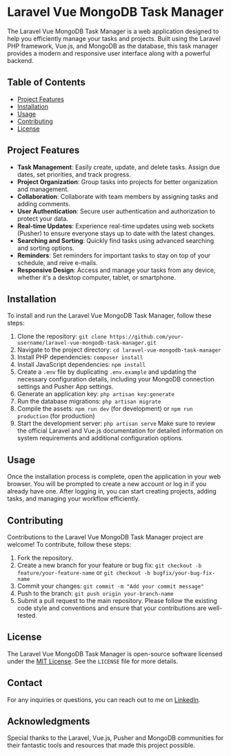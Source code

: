 # Laravel Vue MongoDB Task Manager

The Laravel Vue MongoDB Task Manager is a web application designed to help you efficiently manage your tasks and projects. Built using the Laravel PHP framework, Vue.js, and MongoDB as the database, this task manager provides a modern and responsive user interface along with a powerful backend.

## Table of Contents

- [Project Features](#project-features)
- [Installation](#installation)
- [Usage](#usage)
- [Contributing](#contributing)
- [License](#license)

## Project Features

- **Task Management**: Easily create, update, and delete tasks. Assign due dates, set priorities, and track progress.
- **Project Organization**: Group tasks into projects for better organization and management.
- **Collaboration**: Collaborate with team members by assigning tasks and adding comments.
- **User Authentication**: Secure user authentication and authorization to protect your data.
- **Real-time Updates**: Experience real-time updates using web sockets (Pusher) to ensure everyone stays up to date with the latest changes.
- **Searching and Sorting**: Quickly find tasks using advanced searching and sorting options.
- **Reminders**: Set reminders for important tasks to stay on top of your schedule, and reive e-mails.
- **Responsive Design**: Access and manage your tasks from any device, whether it's a desktop computer, tablet, or smartphone.

## Installation

To install and run the Laravel Vue MongoDB Task Manager, follow these steps:

1. Clone the repository: `git clone https://github.com/your-username/laravel-vue-mongodb-task-manager.git`
2. Navigate to the project directory: `cd laravel-vue-mongodb-task-manager`
3. Install PHP dependencies: `composer install`
4. Install JavaScript dependencies: `npm install`
5. Create a `.env` file by duplicating `.env.example` and updating the necessary configuration details, including your MongoDB connection settings and Pusher App settings.
6. Generate an application key: `php artisan key:generate`
7. Run the database migrations: `php artisan migrate`
8. Compile the assets: `npm run dev` (for development) or `npm run production` (for production)
9. Start the development server: `php artisan serve`
Make sure to review the official Laravel and Vue.js documentation for detailed information on system requirements and additional configuration options.

## Usage

Once the installation process is complete, open the application in your web browser. You will be prompted to create a new account or log in if you already have one. After logging in, you can start creating projects, adding tasks, and managing your workflow efficiently.

## Contributing

Contributions to the Laravel Vue MongoDB Task Manager project are welcome! To contribute, follow these steps:

1. Fork the repository.
2. Create a new branch for your feature or bug fix: `git checkout -b feature/your-feature-name` or `git checkout -b bugfix/your-bug-fix-name`
3. Commit your changes: `git commit -m "Add your commit message"`
4. Push to the branch: `git push origin your-branch-name`
5. Submit a pull request to the main repository.
Please follow the existing code style and conventions and ensure that your contributions are well-tested.

## License

The Laravel Vue MongoDB Task Manager is open-source software licensed under the [MIT License](https://opensource.org/licenses/MIT). See the `LICENSE` file for more details.

## Contact

For any inquiries or questions, you can reach out to me on [LinkedIn](https://www.linkedin.com/in/maurício-futer-charchat-46745566/).

## Acknowledgments

Special thanks to the Laravel, Vue.js, Pusher and MongoDB communities for their fantastic tools and resources that made this project possible.

